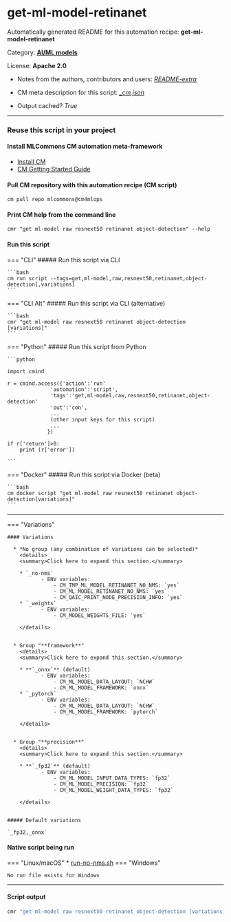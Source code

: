 # get-ml-model-retinanet
Automatically generated README for this automation recipe: **get-ml-model-retinanet**

Category: **[AI/ML models](..)**

License: **Apache 2.0**

* Notes from the authors, contributors and users: [*README-extra*](https://github.com/mlcommons/cm4mlops/tree/main/script/get-ml-model-retinanet/README-extra.md)

* CM meta description for this script: *[_cm.json](https://github.com/mlcommons/cm4mlops/tree/main/script/get-ml-model-retinanet/_cm.json)*
* Output cached? *True*

---
### Reuse this script in your project

#### Install MLCommons CM automation meta-framework

* [Install CM](https://docs.mlcommons.org/ck/install)
* [CM Getting Started Guide](https://docs.mlcommons.org/ck/getting-started/)

#### Pull CM repository with this automation recipe (CM script)

```cm pull repo mlcommons@cm4mlops```

#### Print CM help from the command line

````cmr "get ml-model raw resnext50 retinanet object-detection" --help````

#### Run this script

=== "CLI"
    ##### Run this script via CLI

    ```bash
    cm run script --tags=get,ml-model,raw,resnext50,retinanet,object-detection[,variations] 
    ```
=== "CLI Alt"
    ##### Run this script via CLI (alternative)


    ```bash
    cmr "get ml-model raw resnext50 retinanet object-detection [variations]" 
    ```

=== "Python"
    ##### Run this script from Python


    ```python

    import cmind

    r = cmind.access({'action':'run'
                  'automation':'script',
                  'tags':'get,ml-model,raw,resnext50,retinanet,object-detection'
                  'out':'con',
                  ...
                  (other input keys for this script)
                  ...
                 })

    if r['return']>0:
        print (r['error'])

    ```


=== "Docker"
    ##### Run this script via Docker (beta)

    ```bash
    cm docker script "get ml-model raw resnext50 retinanet object-detection[variations]" 
    ```
___

=== "Variations"


    #### Variations

      * *No group (any combination of variations can be selected)*
        <details>
        <summary>Click here to expand this section.</summary>

        * `_no-nms`
               - ENV variables:
                   - CM_TMP_ML_MODEL_RETINANET_NO_NMS: `yes`
                   - CM_ML_MODEL_RETINANET_NO_NMS: `yes`
                   - CM_QAIC_PRINT_NODE_PRECISION_INFO: `yes`
        * `_weights`
               - ENV variables:
                   - CM_MODEL_WEIGHTS_FILE: `yes`

        </details>


      * Group "**framework**"
        <details>
        <summary>Click here to expand this section.</summary>

        * **`_onnx`** (default)
               - ENV variables:
                   - CM_ML_MODEL_DATA_LAYOUT: `NCHW`
                   - CM_ML_MODEL_FRAMEWORK: `onnx`
        * `_pytorch`
               - ENV variables:
                   - CM_ML_MODEL_DATA_LAYOUT: `NCHW`
                   - CM_ML_MODEL_FRAMEWORK: `pytorch`

        </details>


      * Group "**precision**"
        <details>
        <summary>Click here to expand this section.</summary>

        * **`_fp32`** (default)
               - ENV variables:
                   - CM_ML_MODEL_INPUT_DATA_TYPES: `fp32`
                   - CM_ML_MODEL_PRECISION: `fp32`
                   - CM_ML_MODEL_WEIGHT_DATA_TYPES: `fp32`

        </details>


    ##### Default variations

    `_fp32,_onnx`

#### Native script being run
=== "Linux/macOS"
     * [run-no-nms.sh](https://github.com/mlcommons/cm4mlops/tree/main/script/get-ml-model-retinanet/run-no-nms.sh)
=== "Windows"

    No run file exists for Windows
___
#### Script output
```bash
cmr "get ml-model raw resnext50 retinanet object-detection [variations]"  -j
```
